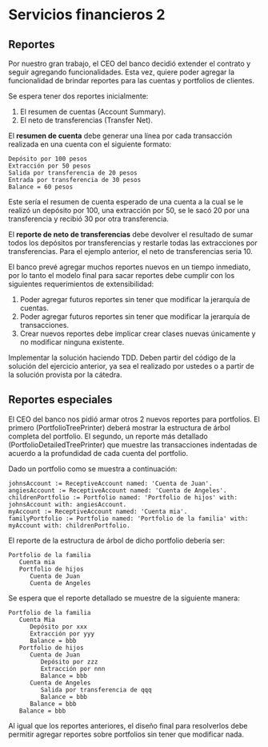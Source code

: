 # Servicios financieros 2

## Reportes

Por nuestro gran trabajo, el CEO del banco decidió extender el contrato y seguir agregando funcionalidades. Esta vez, quiere poder agregar la funcionalidad de brindar reportes para las cuentas y portfolios de clientes.

Se espera tener dos reportes inicialmente:

1. El resumen de cuentas (Account Summary).
2. El neto de transferencias (Transfer Net).

El **resumen de cuenta** debe generar una línea por cada transacción realizada en una cuenta con el siguiente formato:

```
Depósito por 100 pesos
Extracción por 50 pesos
Salida por transferencia de 20 pesos
Entrada por transferencia de 30 pesos
Balance = 60 pesos
```

Este sería el resumen de cuenta esperado de una cuenta a la cual se le realizó un depósito por 100, una extracción por 50, se le sacó 20 por una transferencia y recibió 30 por otra transferencia.

El **reporte de neto de transferencias** debe devolver el resultado de sumar todos los depósitos por transferencias y restarle todas las extracciones por transferencias. Para el ejemplo anterior, el neto de transferencias seria 10.

El banco prevé agregar muchos reportes nuevos en un tiempo inmediato, por lo tanto el modelo final para sacar reportes debe cumplir con los siguientes requerimientos de extensibilidad:

1. Poder agregar futuros reportes sin tener que modificar la jerarquía de cuentas.
2. Poder agregar futuros reportes sin tener que modificar la jerarquía de transacciones.
3. Crear nuevos reportes debe implicar crear clases nuevas únicamente y no modificar ninguna existente.

Implementar la solución haciendo TDD. Deben partir del código de la solución del ejercicio anterior, ya sea el realizado por ustedes o a partir de la solución provista por la cátedra.

## Reportes especiales

El CEO del banco nos pidió armar otros 2 nuevos reportes para portfolios. El primero (PortfolioTreePrinter) deberá mostrar la estructura de árbol completa del portfolio. El segundo, un reporte más detallado (PortfolioDetailedTreePrinter) que muestre las transacciones indentadas de acuerdo a la profundidad de cada cuenta del portfolio.

Dado un portfolio como se muestra a continuación: 
```
johnsAccount := ReceptiveAccount named: 'Cuenta de Juan'. 
angiesAccount := ReceptiveAccount named: 'Cuenta de Angeles'. 
childrenPortfolio := Portfolio named: 'Portfolio de hijos' with: johnsAccount with: angiesAccount. 
myAccount := ReceptiveAccount named: 'Cuenta mia'. 
familyPortfolio := Portfolio named: 'Portfolio de la familia' with: myAccount with: childrenPortfolio.
```

El reporte de la estructura de árbol de dicho portfolio debería ser:
```
Portfolio de la familia
   Cuenta mia
   Portfolio de hijos
      Cuenta de Juan
      Cuenta de Angeles
```

Se espera que el reporte detallado se muestre de la siguiente manera:
```
Portfolio de la familia
   Cuenta Mia
      Depósito por xxx
      Extracción por yyy
      Balance = bbb
   Portfolio de hijos
      Cuenta de Juan
         Depósito por zzz
         Extracción por nnn
         Balance = bbb
      Cuenta de Angeles
         Salida por transferencia de qqq
         Balance = bbb
      Balance = bbb
   Balance = bbb
```

Al igual que los reportes anteriores, el diseño final para resolverlos debe permitir agregar reportes sobre portfolios sin tener que modificar nada.
